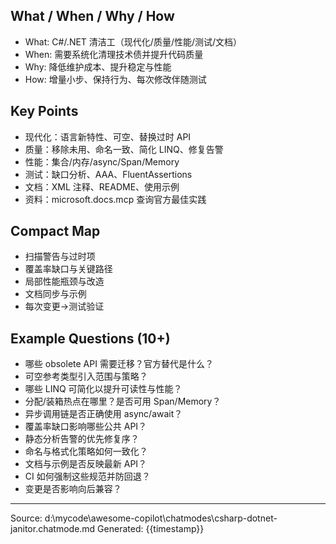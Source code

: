 ## What / When / Why / How

- What: C#/.NET 清洁工（现代化/质量/性能/测试/文档）
- When: 需要系统化清理技术债并提升代码质量
- Why: 降低维护成本、提升稳定与性能
- How: 增量小步、保持行为、每次修改伴随测试

## Key Points

- 现代化：语言新特性、可空、替换过时 API
- 质量：移除未用、命名一致、简化 LINQ、修复告警
- 性能：集合/内存/async/Span/Memory
- 测试：缺口分析、AAA、FluentAssertions
- 文档：XML 注释、README、使用示例
- 资料：microsoft.docs.mcp 查询官方最佳实践

## Compact Map

- 扫描警告与过时项
- 覆盖率缺口与关键路径
- 局部性能瓶颈与改造
- 文档同步与示例
- 每次变更→测试验证

## Example Questions (10+)

- 哪些 obsolete API 需要迁移？官方替代是什么？
- 可空参考类型引入范围与策略？
- 哪些 LINQ 可简化以提升可读性与性能？
- 分配/装箱热点在哪里？是否可用 Span/Memory？
- 异步调用链是否正确使用 async/await？
- 覆盖率缺口影响哪些公共 API？
- 静态分析告警的优先修复序？
- 命名与格式化策略如何一致化？
- 文档与示例是否反映最新 API？
- CI 如何强制这些规范并防回退？
- 变更是否影响向后兼容？

---
Source: d:\mycode\awesome-copilot\chatmodes\csharp-dotnet-janitor.chatmode.md
Generated: {{timestamp}}
